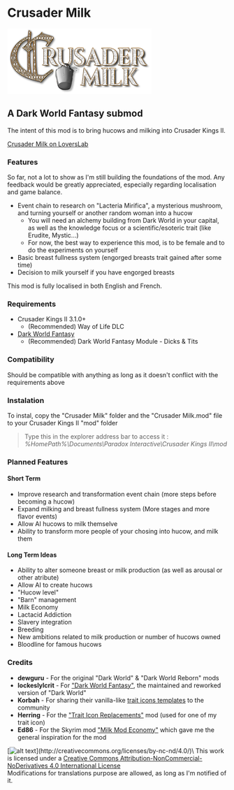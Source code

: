 # Crusader Milk

![alt text](https://github.com/Triskelia/CKII-DWF-Crusader_Milk/blob/develop/Crusader_Milk_logo_big.png "Logo Crusader Milk")

## A Dark World Fantasy submod

The intent of this mod is to bring hucows and milking into Crusader Kings II.

[Crusader Milk on LoversLab](https://www.loverslab.com/files/file/8926-ck2-crusader-milk-a-dark-world-fantasy-submod/)

### Features

So far, not a lot to show as I'm still building the foundations of the mod. Any feedback would be greatly appreciated, especially regarding localisation and game balance.

- Event chain to research on "Lacteria Mirifica", a mysterious mushroom, and turning yourself or another random woman into a hucow
  - You will need an alchemy building from Dark World in your capital, as well as the knowledge focus or a scientific/esoteric trait (like Erudite, Mystic...)
  - For now, the best way to experience this mod, is to be female and to do the experiments on yourself
- Basic breast fullness system (engorged breasts trait gained after some time)
- Decision to milk yourself if you have engorged breasts

This mod is fully localised in both English and French.

### Requirements

- Crusader Kings II 3.1.0+
  - (Recommended) Way of Life DLC
- [Dark World Fantasy](https://www.loverslab.com/files/file/7030-ck2-dark-world-fantasy/)
  - (Recommended) Dark World Fantasy Module - Dicks & Tits

### Compatibility

Should be compatible with anything as long as it doesn't conflict with the requirements above

### Instalation

To instal, copy the "Crusader Milk" folder and the "Crusader Milk.mod" file to your Crusader Kings II "mod" folder
> Type this in the explorer address bar to access it : *%HomePath%\Documents\Paradox Interactive\Crusader Kings II\mod*

### Planned Features

#### Short Term

- Improve research and transformation event chain (more steps before becoming a hucow)
- Expand milking and breast fullness system (More stages and more flavor events)
- Allow AI hucows to milk themselve
- Ability to transform more people of your chosing into hucow, and milk them

#### Long Term Ideas

- Ability to alter someone breast or milk production (as well as arousal or other atribute)
- Allow AI to create hucows
- "Hucow level"
- "Barn" management
- Milk Economy
- Lactacid Addiction
- Slavery integration
- Breeding
- New ambitions related to milk production or number of hucows owned
- Bloodline for famous hucows

### Credits

- **dewguru** - For the original "Dark World" & "Dark World Reborn" mods
- **lockeslylcrit** - For ["Dark World Fantasy"](https://www.loverslab.com/files/file/7030-ck2-dark-world-fantasy/), the maintained and reworked version of "Dark World"
- **Korbah** - For sharing their vanilla-like [trait icons templates](https://forum.paradoxplaza.com/forum/index.php?threads/resource-icon-templates.670439/) to the community
- **Herring** - For the ["Trait Icon Replacements"](https://www.loverslab.com/files/file/5194-ck2-herrings-stuff-for-ck2/) mod (used for one of my trait icon)
- **Ed86** - For the Skyrim mod ["Milk Mod Economy"](https://www.loverslab.com/files/file/1382-milk-mod-economy/) which gave me the general inspiration for the mod

[![alt text](https://i.creativecommons.org/l/by-nc-nd/4.0/88x31.png "http://creativecommons.org/licenses/by-nc-nd/4.0/")](http://creativecommons.org/licenses/by-nc-nd/4.0/)\
This work is licensed under a [Creative Commons Attribution-NonCommercial-NoDerivatives 4.0 International License](https://www.loverslab.com/files/file/8926-ck2-crusader-milk-a-dark-world-fantasy-submod/)\
Modifications for translations purpose are allowed, as long as I'm notified of it.